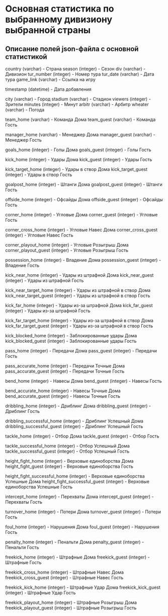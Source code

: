 # Основная статистика по выбранному дивизиону выбранной страны

## Описание полей json-файла с основной статистикой

country (varchar) - Страна
season (integer) - Сезон
div (varchar) - Дивизион
tur_number (integer) - Номер тура
tur_date (varchar) - Дата тура
game_link (varchar) - Ссылка на игру

timestamp (datetime) - Дата добавления

city (varchar) - Город
stadium (varchar) - Стадион
viewers (integer) - Зрители
minutes (integer) - Минут
arbitr (varchar) - Арбитр
wheater (varchar) - Погода

team_home (varchar) - Команда Дома
team_guest (varchar) - Команда Гость

manager_home (varchar) - Менеджер Дома
manager_guest (varchar) - Менеджер Гость

goals_home (integer) - Голы Дома
goals_guest (integer) - Голы Гость

kick_home (integer) - Удары Дома
kick_guest (integer) - Удары Гость

kick_target_home (integer) - Удары в створ Дома
kick_target_guest (integer) - Удары в створ Гость

goalpost_home (integer) - Штанги Дома
goalpost_guest (integer) - Штанги Гость

offside_home (integer) - Офсайды Дома
offside_guest (integer) - Офсайды Гость

corner_home (integer) - Угловые Дома
corner_guest (integer) - Угловые Гость

corner_cross_home (integer) - Угловые Навес Дома
corner_cross_guest (integer) - Угловые Навес Гость

corner_playout_home (integer) - Угловые Розыгрыш Дома
corner_playout_guest (integer) - Угловые Розыгрыш Гость

possession_home (integer) - Владение Дома
possession_guest (integer) - Владение Гость

kick_near_home (integer) - Удары из штрафной Дома
kick_near_guest (integer) - Удары из штрафной Гость

kick_near_target_home (integer) - Удары из штрафной в створ Дома
kick_near_target_guest (integer) - Удары из штрафной в створ Гость

kick_far_home (integer) - Удары из-за штрафной Дома
kick_far_guest (integer) - Удары из-за штрафной Гость

kick_far_target_home (integer) - Удары из-за штрафной в створ Дома
kick_far_target_guest (integer) - Удары из-за штрафной в створ Гость

kick_blocked_home (integer) - Заблокированные удары Дома
kick_blocked_guest (integer) - Заблокированные удары Гость

pass_home (integer) - Передачи Дома
pass_guest (integer) - Передачи Гость

pass_accurate_home (integer) - Передачи Точные Дома
pass_accurate_guest (integer) - Передачи Точные Гость

bend_home (integer) - Навесы Дома
bend_guest (integer) - Навесы Гость

bend_accurate_home (integer) - Навесы Точные Дома
bend_accurate_guest (integer) - Навесы Точные Гость

dribbling_home (integer) - Дриблинг Дома
dribbling_guest (integer) - Дриблинг Гость

dribbling_successful_home (integer) - Дриблинг Успешный Дома
dribbling_successful_guest (integer) - Дриблинг Успешный Гость

tackle_home (integer) - Отбор Дома
tackle_guest (integer) - Отбор Гость

tackle_successful_home (integer) - Отбор Успешный Дома
tackle_successful_guest (integer) - Отбор Успешный Гость

height_fight_home (integer) - Верховые единоборства Дома
height_fight_guest (integer) - Верховые единоборства Гость

height_fight_successful_home (integer) - Верховые единоборства Успешные Дома
height_fight_successful_guest (integer) - Верховые единоборства Успешные Гость

intercept_home (integer) - Перехваты Дома
intercept_guest (integer) - Перехваты Гость

turnover_home (integer) - Потери Дома
turnover_guest (integer) - Потери Гость

foul_home (integer) - Нарушения Дома
foul_guest (integer) - Нарушения Гость

penalty_home (integer) - Пенальти Дома
penalty_guest (integer) - Пенальти Гость

freekick_home (integer) - Штрафные Дома
freekick_guest (integer) - Штрафные Гость

freekick_cross_home (integer) - Штрафные Навес Дома
freekick_cross_guest (integer) - Штрафные Навес Гость

freekick_kick_home (integer) - Штрафные Удар Дома
freekick_kick_guest (integer) - Штрафные Удар Гость

freekick_playout_home (integer) - Штрафные Розыгрыш Дома
freekick_playout_guest (integer) - Штрафные Розыгрыш Гость

